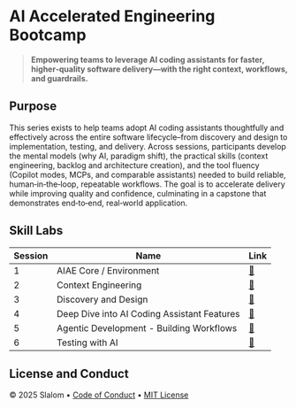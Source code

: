 # AI Accelerated Engineering Bootcamp

> **Empowering teams to leverage AI coding assistants for faster, higher‑quality software delivery—with the right context, workflows, and guardrails.**

## Purpose

This series exists to help teams adopt AI coding assistants thoughtfully and effectively across the entire software lifecycle–from discovery and design to implementation, testing, and delivery. Across sessions, participants develop the mental models (why AI, paradigm shift), the practical skills (context engineering, backlog and architecture creation), and the tool fluency (Copilot modes, MCPs, and comparable assistants) needed to build reliable, human‑in‑the‑loop, repeatable workflows. The goal is to accelerate delivery while improving quality and confidence, culminating in a capstone that demonstrates end‑to‑end, real‑world application.

## Skill Labs

| Session | Name                                        | Link |
|---------|---------------------------------------------|------|
| 1       | AIAE Core / Environment                     | [🔗](https://github.com/AI-Accelerated-Engineering-Bootcamp/copilot-bootcamp-session-1) |
| 2       | Context Engineering                         | [🔗](https://github.com/AI-Accelerated-Engineering-Bootcamp/copilot-bootcamp-session-2) |
| 3       | Discovery and Design                        | [🔗](https://github.com/AI-Accelerated-Engineering-Bootcamp/copilot-bootcamp-session-3) |
| 4       | Deep Dive into AI Coding Assistant Features | [🔗](https://github.com/AI-Accelerated-Engineering-Bootcamp/copilot-bootcamp-session-4) |
| 5       | Agentic Development - Building Workflows    | [🔗](https://github.com/AI-Accelerated-Engineering-Bootcamp/copilot-bootcamp-session-5) |
| 6       | Testing with AI                             | [🔗](https://github.com/AI-Accelerated-Engineering-Bootcamp/copilot-bootcamp-session-6) |

## License and Conduct

&copy; 2025 Slalom • [Code of Conduct](https://www.contributor-covenant.org/version/2/1/code_of_conduct/code_of_conduct.md) • [MIT License](https://gh.io/mit)
